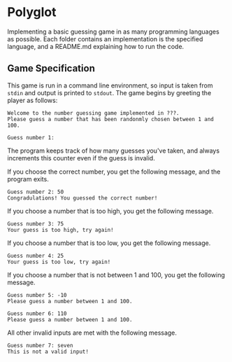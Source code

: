 # Polyglot

Implementing a basic guessing game in as many programming languages as possible.
Each folder contains an implementation is the specified language, and a 
README.md explaining how to run the code.

## Game Specification

This game is run in a command line environment, so input is taken from `stdin` 
and output is printed to `stdout`. The game begins by greeting the player as
follows:

```
Welcome to the number guessing game implemented in ???.
Please guess a number that has been randonmly chosen between 1 and 100.

Guess number 1:
```
The program keeps track of how many guesses you've taken, and always increments this 
counter even if the guess is invalid.

If you choose the correct number, you get the following message, and the program exits.
```
Guess number 2: 50
Congradulations! You guessed the correct number!
```

If you choose a number that is too high, you get the following message.
```
Guess number 3: 75
Your guess is too high, try again!
```

If you choose a number that is too low, you get the following message.
```
Guess number 4: 25
Your guess is too low, try again!
```

If you choose a number that is not between 1 and 100, you get the following message.
```
Guess number 5: -10
Please guess a number between 1 and 100.

Guess number 6: 110
Please guess a number between 1 and 100.
```

All other invalid inputs are met with the following message.
```
Guess number 7: seven
This is not a valid input!
```
